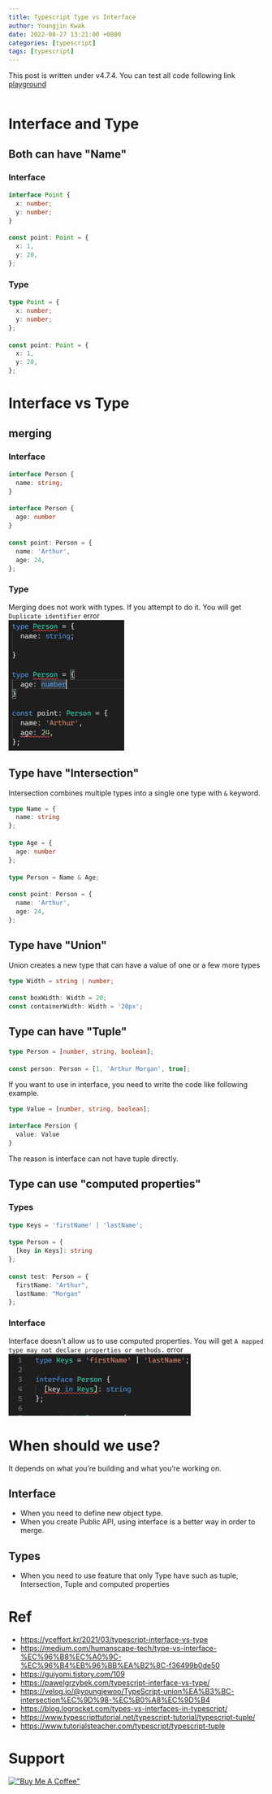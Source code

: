 ```yaml
---
title: Typescript Type vs Interface
author: Youngjin Kwak
date: 2022-08-27 13:21:00 +0800
categories: [typescript]
tags: [typescript]
---
```

This post is written under v4.7.4. You can test all code following link [playground](https://www.typescriptlang.org/play#example/types-vs-interfaces)

```typescript
```
# Interface and Type
## Both can have "Name"
### Interface
```typescript
interface Point {
  x: number;
  y: number;
}

const point: Point = {
  x: 1,
  y: 20,
};
```
### Type
```typescript
type Point = {
  x: number;
  y: number;
};

const point: Point = {
  x: 1,
  y: 20,
};
```

# Interface vs Type
## merging
### Interface
```typescript
interface Person {
  name: string;
}

interface Person {
  age: number
}

const point: Person = {
  name: 'Arthur',
  age: 24,
};
```
### Type
Merging does not work with types. If you attempt to do it. You will get ```Duplicate identifier``` error <br>
![image](../images/interface-vs-type/1.png)

## Type have "Intersection"
Intersection combines multiple types into a single one type with ```&``` keyword.
```typescript
type Name = {
  name: string
};

type Age = {
  age: number
};

type Person = Name & Age;

const point: Person = {
  name: 'Arthur',
  age: 24,
};
```

## Type have "Union"
Union creates a new type that can have a value of one or a few more types
```typescript
type Width = string | number;

const boxWidth: Width = 20;
const containerWidth: Width = '20px';
```

## Type can have "Tuple"
```typescript
type Person = [number, string, boolean];

const person: Person = [1, 'Arthur Morgan', true];
```
If you want to use in interface, you need to write the code like following example.
```typescript
type Value = [number, string, boolean];

interface Persion {
  value: Value
}
```
The reason is interface can not have tuple directly.

## Type can use "computed properties"
### Types
```typescript
type Keys = 'firstName' | 'lastName';

type Person = {
  [key in Keys]: string
};

const test: Person = {
  firstName: "Arthur",
  lastName: "Morgan"
};
```
### Interface
Interface doesn't allow us to use computed properties. You will get ```A mapped type may not declare properties or methods.``` error <br>
![image](../images/interface-vs-type/2.png)

# When should we use?
It depends on what you’re building and what you’re working on.
## Interface
- When you need to define new object type.
- When you create Public API, using interface is a better way in order to merge.
## Types
- When you need to use feature that only Type have such as tuple, Intersection, Tuple and computed properties

# Ref
- https://yceffort.kr/2021/03/typescript-interface-vs-type
- https://medium.com/humanscape-tech/type-vs-interface-%EC%96%B8%EC%A0%9C-%EC%96%B4%EB%96%BB%EA%B2%8C-f36499b0de50
- https://guiyomi.tistory.com/109
- https://pawelgrzybek.com/typescript-interface-vs-type/
- https://velog.io/@youngjewoo/TypeScript-union%EA%B3%BC-intersection%EC%9D%98-%EC%B0%A8%EC%9D%B4
- https://blog.logrocket.com/types-vs-interfaces-in-typescript/
- https://www.typescripttutorial.net/typescript-tutorial/typescript-tuple/
- https://www.tutorialsteacher.com/typescript/typescript-tuple

# Support
[!["Buy Me A Coffee"](https://www.buymeacoffee.com/assets/img/custom_images/orange_img.png)](https://www.buymeacoffee.com/youngjinkwak)

